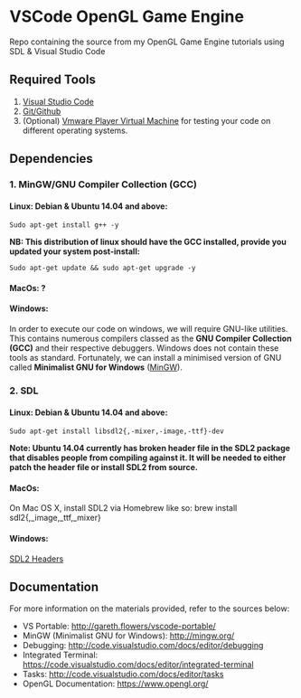 # VSCode OpenGL Game Engine
Repo containing the source from my OpenGL Game Engine tutorials using SDL &amp; Visual Studio Code

## Required Tools

1. [Visual Studio Code](https://code.visualstudio.com/)
2. [Git/Github](https://github.com/)
3. (Optional) [Vmware Player Virtual Machine](https://code.visualstudio.com/) for testing your code on different operating systems.


## Dependencies

### 1. MinGW/GNU Compiler Collection (GCC)
#### Linux: Debian & Ubuntu 14.04 and above: 

```
Sudo apt-get install g++ -y
```

**NB: This distribution of linux should have the GCC installed, provide you updated your system post-install:**

```
Sudo apt-get update && sudo apt-get upgrade -y
```

#### MacOs: ?

#### Windows: 
In order to execute our code on windows, we will require GNU-like utilities. This contains numerous compilers classed as the **GNU Compiler Collection (GCC)** and their respective debuggers. Windows does not contain these tools as standard. Fortunately, we can install a minimised version of GNU called **Minimalist GNU for Windows** ([MinGW](https://sourceforge.net/projects/mingw/files/latest/download?source=files)).











### 2. SDL
#### Linux: Debian & Ubuntu 14.04 and above: 

```
Sudo apt-get install libsdl2{,-mixer,-image,-ttf}-dev
```
**Note: Ubuntu 14.04 currently has broken header file in the SDL2 package that disables people from compiling against it. It will be needed to either patch the header file or install SDL2 from source.**

#### MacOs: 

On Mac OS X, install SDL2 via Homebrew like so: brew install sdl2{,_image,_ttf,_mixer}

#### Windows: 



[SDL2 Headers](http://libsdl.org/download-2.0.php)


## Documentation
For more information on the materials provided, refer to the sources below:

* VS Portable: http://gareth.flowers/vscode-portable/
* MinGW (Minimalist GNU for Windows): http://mingw.org/
* Debugging: http://code.visualstudio.com/docs/editor/debugging
* Integrated Terminal: https://code.visualstudio.com/docs/editor/integrated-terminal
* Tasks: http://code.visualstudio.com/docs/editor/tasks
* OpenGL Documentation: https://www.opengl.org/

